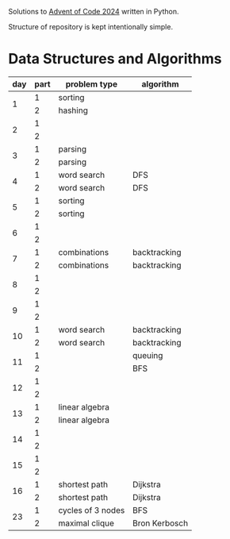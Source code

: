Solutions to [Advent of Code 2024](https://adventofcode.com/2024/) written in Python.

Structure of repository is kept intentionally simple.

# Data Structures and Algorithms
<table>
    <thead>
        <tr>
            <th>day</th>
            <th>part</th>
            <th> problem type </th>
            <th>algorithm</th>
        </tr>
    </thead>
    <tbody>
        <tr>  <!-- day 1 -->
            <td rowspan=2> 1 </td>
            <td> 1</td>
            <td> sorting </td>
        </tr>
        <tr>  <!-- day 2 -->
            <td> 2 </td>
            <td> hashing </td>
        </tr>
        <tr>
            <td rowspan=2> 2 </td>
            <td> 1</td>
        </tr>
        <tr>
            <td> 2 </td>
        </tr>
        <tr> <!-- day 3 -->
            <td rowspan=2> 3 </td>
            <td> 1 </td>
            <td> parsing  </td>
        </tr>
        <tr>
            <td> 2 </td>
            <td> parsing </td>
        </tr>
        <tr> <!-- day 4 -->
            <td rowspan=2> 4 </td>
            <td> 1 </td>
            <td> word search  </td>
            <td> DFS  </td>
        </tr>
        <tr>
            <td> 2 </td>
            <td> word search  </td>
            <td> DFS  </td>
        </tr>
        <tr> <!-- day 5 -->
            <td rowspan=2> 5 </td>
            <td> 1 </td>
            <td> sorting  </td>
        </tr>
        <tr>
            <td> 2 </td>
            <td> sorting  </td>
        </tr>
        <tr> <!-- day 6 -->
            <td rowspan=2> 6 </td>
            <td> 1 </td>
        </tr>
        <tr>
            <td> 2 </td>
        </tr>
        <tr> <!-- day 7 -->
            <td rowspan=2> 7 </td>
            <td> 1 </td>
            <td> combinations </td>
            <td> backtracking </td>
        </tr>
        <tr>
            <td> 2 </td>
            <td> combinations </td>
            <td> backtracking </td>
        </tr>
        <tr> <!-- day 8 -->
            <td rowspan=2> 8 </td>
            <td> 1 </td>
        </tr>
        <tr>
            <td> 2 </td>
        </tr>
        <tr> <!-- day 9 -->
            <td rowspan=2> 9 </td>
            <td> 1 </td>
        </tr>
        <tr>
            <td> 2 </td>
        </tr>
        <tr> <!-- day 10 -->
            <td rowspan=2> 10 </td>
            <td> 1 </td>
            <td> word search </td>
            <td> backtracking </td>
        </tr>
        <tr>
            <td> 2 </td>
            <td> word search </td>
            <td> backtracking </td>
        </tr>
        <tr> <!-- day 11 -->
            <td rowspan=2> 11 </td>
            <td> 1 </td>
            <td> </td>
            <td> queuing </td>
        </tr>
        <tr>
            <td> 2 </td>
            <td> </td>
            <td> BFS </td>
        </tr>
        <tr> <!-- day 12 -->
            <td rowspan=2> 12 </td>
            <td> 1 </td>
            <td> </td>
            <td> </td>
        </tr>
        <tr>
            <td> 2 </td>
            <td> </td>
            <td> </td>
        </tr>
        <tr> <!-- day 13 -->
            <td rowspan=2> 13 </td>
            <td> 1 </td>
            <td> linear algebra </td>
            <td> </td>
        </tr>
        <tr>
            <td> 2 </td>
            <td> linear algebra </td>
            <td> </td>
        </tr>
        <tr> <!-- day 14 -->
            <td rowspan=2> 14 </td>
            <td> 1 </td>
            <td> </td>
            <td> </td>
        </tr>
        <tr>
            <td> 2 </td>
            <td> </td>
            <td> </td>
        </tr>
        <tr> <!-- day 15 -->
            <td rowspan=2> 15 </td>
            <td> 1 </td>
            <td> </td>
            <td> </td>
        </tr>
        <tr>
            <td> 2 </td>
            <td> </td>
            <td> </td>
        </tr>
        <tr> <!-- day 16 -->
            <td rowspan=2> 16 </td>
            <td> 1 </td>
            <td> shortest path </td>
            <td> Dijkstra </td>
        </tr>
        <tr>
            <td> 2 </td>
            <td> shortest path </td>
            <td> Dijkstra </td>
        </tr>
        <tr> <!-- day 23 -->
            <td rowspan=2> 23 </td>
            <td> 1 </td>
            <td> cycles of 3 nodes </td>
            <td> BFS </td>
        </tr>
        <tr>
            <td> 2 </td>
            <td> maximal clique </td>
            <td> Bron Kerbosch </td>
        </tr>
    </tbody>
</table>
